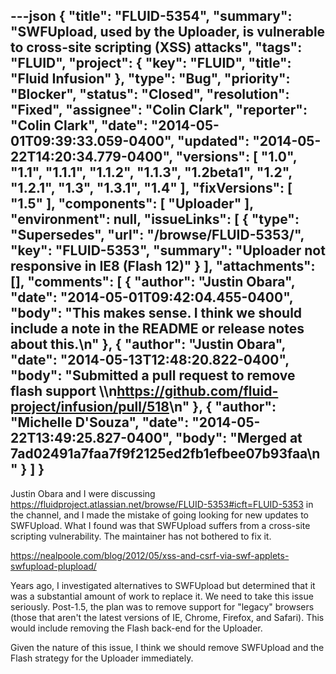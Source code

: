 ---json
{
  "title": "FLUID-5354",
  "summary": "SWFUpload, used by the Uploader, is vulnerable to cross-site scripting (XSS) attacks",
  "tags": "FLUID",
  "project": {
    "key": "FLUID",
    "title": "Fluid Infusion"
  },
  "type": "Bug",
  "priority": "Blocker",
  "status": "Closed",
  "resolution": "Fixed",
  "assignee": "Colin Clark",
  "reporter": "Colin Clark",
  "date": "2014-05-01T09:39:33.059-0400",
  "updated": "2014-05-22T14:20:34.779-0400",
  "versions": [
    "1.0",
    "1.1",
    "1.1.1",
    "1.1.2",
    "1.1.3",
    "1.2beta1",
    "1.2",
    "1.2.1",
    "1.3",
    "1.3.1",
    "1.4"
  ],
  "fixVersions": [
    "1.5"
  ],
  "components": [
    "Uploader"
  ],
  "environment": null,
  "issueLinks": [
    {
      "type": "Supersedes",
      "url": "/browse/FLUID-5353/",
      "key": "FLUID-5353",
      "summary": "Uploader not responsive in IE8 (Flash 12)"
    }
  ],
  "attachments": [],
  "comments": [
    {
      "author": "Justin Obara",
      "date": "2014-05-01T09:42:04.455-0400",
      "body": "This makes sense. I think we should include a note in the README or release notes about this.\n"
    },
    {
      "author": "Justin Obara",
      "date": "2014-05-13T12:48:20.822-0400",
      "body": "Submitted a pull request to remove flash support \\\n<https://github.com/fluid-project/infusion/pull/518>\n"
    },
    {
      "author": "Michelle D'Souza",
      "date": "2014-05-22T13:49:25.827-0400",
      "body": "Merged at 7ad02491a7faa7f9f2125ed2fb1efbee07b93faa\n"
    }
  ]
}
---
Justin Obara and I were discussing <https://fluidproject.atlassian.net/browse/FLUID-5353#icft=FLUID-5353> in the channel, and I made the mistake of going looking for new updates to SWFUpload. What I found was that SWFUpload suffers from a cross-site scripting vulnerability. The maintainer has not bothered to fix it.

<https://nealpoole.com/blog/2012/05/xss-and-csrf-via-swf-applets-swfupload-plupload/>

Years ago, I investigated alternatives to SWFUpload but determined that it was a substantial amount of work to replace it. We need to take this issue seriously. Post-1.5, the plan was to remove support for "legacy" browsers (those that aren't the latest versions of IE, Chrome, Firefox, and Safari). This would include removing the Flash back-end for the Uploader.

Given the nature of this issue, I think we should remove SWFUpload and the Flash strategy for the Uploader immediately.

        